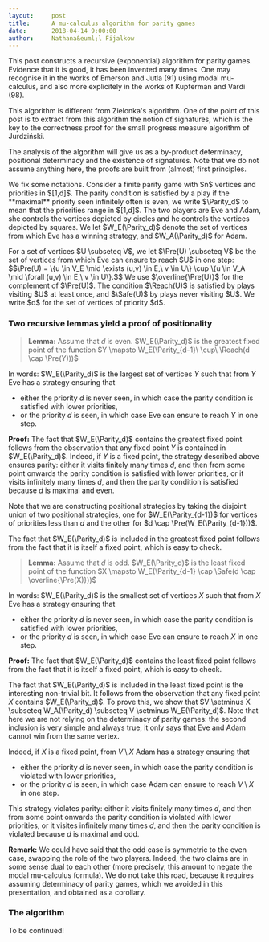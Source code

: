 ```yaml
---
layout:     post
title:      A mu-calculus algorithm for parity games
date:       2018-04-14 9:00:00
author:     Nathana&euml;l Fijalkow
---
```


<script type="text/x-mathjax-config">
MathJax.Hub.Config({
  TeX: {
    Macros: {
      G: "{\\mathcal{G}}",
      VE: "{V_E}",
      Parity: "{\\mathrm{Parity}}",
      Pre: "{\\mathrm{Pre}}",
      Win: "{\\mathrm{Win}}",
      Lose: "{\\mathrm{Lose}}",
      Reach: "{\\mathrm{Reach}}",
      Safe: "{\\mathrm{Safe}}",
      LFP: "{\\mathrm{LFP}}",
      GFP: "{\\mathrm{GFP}}",
      N: "{\\mathbb{N}}",
      nN: "{_{n \\in \\mathbb{N}}}",
      priority: "{\\{1,\\ldots,d\\}}",
    }
  }
});
</script>

<p class="intro"><span class="dropcap">T</span>his post constructs a recursive (exponential) algorithm for parity games.
Evidence that it is good, it has been invented many times.
One may recognise it in the works of Emerson and Jutla (91) using modal mu-calculus, and also more explicitely in the works of Kupferman and Vardi (98).
</p>

<p>
This algorithm is different from Zielonka's algorithm.
One of the point of this post is to extract from this algorithm the notion of signatures, which is the key to the correctness proof for 
the small progress measure algorithm of Jurdzi&#324;ski.
</p>

<p>
The analysis of the algorithm will give us as a by-product determinacy, positional determinacy and the existence of signatures.
Note that we do not assume anything here, the proofs are built from (almost) first principles.</p>

<p>We fix some notations. Consider a finite parity game with $n$ vertices and priorities in $[1,d]$.
The parity condition is satisfied by a play if the **maximal** priority seen infinitely often is even,
we write $\Parity_d$ to mean that the priorities range in $[1,d]$.
The two players are Eve and Adam, she controls the vertices depicted by circles and he controls the vertices depicted by squares.
We let $W_E(\Parity_d)$ denote the set of vertices from which Eve has a winning strategy, and $W_A(\Parity_d)$ for Adam.</p>

<p>For a set of vertices $U \subseteq V$, we let $\Pre(U) \subseteq V$ be the set of vertices from which Eve can ensure to reach $U$ in one step:
$$\Pre(U) = \{u \in V_E \mid \exists (u,v) \in E,\ v \in U\} \cup \{u \in V_A \mid \forall (u,v) \in E,\ v \in U\}.$$
We use $\overline{\Pre(U)}$ for the complement of $\Pre(U)$.
The condition $\Reach(U)$ is satisfied by plays visiting $U$ at least once, and $\Safe(U)$ by plays never visiting $U$.
We write $d$ for the set of vertices of priority $d$.</p>

### Two recursive lemmas yield a proof of positionality

> **Lemma:** 
Assume that $d$ is even.
$W_E(\Parity_d)$ is the greatest fixed point of the function $Y \mapsto W_E(\Parity_{d-1}\ \cup\ \Reach(d \cap \Pre(Y)))$

In words: $W_E(\Parity_d)$ is the largest set of vertices $Y$ such that from $Y$ Eve has a strategy ensuring that 
* either the priority $d$ is never seen, in which case the parity condition is satisfied with lower priorities,
* or the priority $d$ is seen, in which case Eve can ensure to reach $Y$ in one step.

**Proof:**
The fact that $W_E(\Parity_d)$ contains the greatest fixed point follows from the observation that any fixed point $Y$ is contained in $W_E(\Parity_d)$.
Indeed, if $Y$ is a fixed point, the strategy described above ensures parity: either it visits finitely many times $d$,
and then from some point onwards the parity condition is satisfied with lower priorities, or it visits infinitely many times $d$,
and then the parity condition is satisfied because $d$ is maximal and even.

Note that we are constructing positional strategies by taking the disjoint union of two positional strategies,
one for $W_E(\Parity_{d-1})$ for vertices of priorities less than $d$ and the other for $d \cap \Pre(W_E(\Parity_{d-1}))$.

The fact that $W_E(\Parity_d)$ is included in the greatest fixed point follows from the fact that it is itself a fixed point,
which is easy to check.

> **Lemma:** 
Assume that $d$ is odd.
$W_E(\Parity_d)$ is the least fixed point of the function $X \mapsto W_E(\Parity_{d-1} \cap \Safe(d \cap \overline{\Pre(X)}))$

In words: $W_E(\Parity_d)$ is the smallest set of vertices $X$ such that from $X$ Eve has a strategy ensuring that 
* either the priority $d$ is never seen, in which case the parity condition is satisfied with lower priorities,
* or the priority $d$ is seen, in which case Eve can ensure to reach $X$ in one step.

**Proof:**
The fact that $W_E(\Parity_d)$ contains the least fixed point follows from the fact that it is itself a fixed point,
which is easy to check.

The fact that $W_E(\Parity_d)$ is included in the least fixed point is the interesting non-trivial bit.
It follows from the observation that any fixed point $X$ contains $W_E(\Parity_d)$.
To prove this, we show that $V \setminus X \subseteq W_A(\Parity_d) \subseteq V \setminus W_E(\Parity_d)$.
Note that here we are not relying on the determinacy of parity games: the second inclusion is very simple and always true,
it only says that Eve and Adam cannot win from the same vertex.

Indeed, if $X$ is a fixed point, from $V \setminus X$ Adam has a strategy ensuring that
* either the priority $d$ is never seen, in which case the parity condition is violated with lower priorities,
* or the priority $d$ is seen, in which case Adam can ensure to reach $V \setminus X$ in one step.

This strategy violates parity: either it visits finitely many times $d$,
and then from some point onwards the parity condition is violated with lower priorities, 
or it visites infinitely many times $d$, and then the parity condition is violated because $d$ is maximal and odd.

**Remark:**
We could have said that the odd case is symmetric to the even case, swapping the role of the two players.
Indeed, the two claims are in some sense dual to each other (more precisely, this amount to negate the modal mu-calculus formula).
We do not take this road, because it requires assuming determinacy of parity games, which we avoided in this presentation,
and obtained as a corollary.

### The algorithm

To be continued!

<!--

<p>We construct two recursive procedures, which take as input a parity game with priorities in $[1,p]$ 
and two additional colours: $\set{\Win,\Lose}$, and output the winning set for Eve.
The vertices with colours $\Win$ or $\Lose$ are terminal: when reaching a terminal vertex, 
the game stops and one of the players is declared the winner.
Formally, the objective is
$$\left( \Parity_p \cup \Reach(\Win) \right) \cap \Safe(\Lose)$$.
</p>

Algorithmically, we compute a non-increasing sequence of sets $Y_0 \supseteq Y_1 \supseteq \cdots$,
such that $Y_{k+1} = W_E(\Parity_{d-1}\ \cup\ \Reach(d \cap \Pre(Y_k)))$ until reaching the greatest fixed point.

For each $k$ this is indeed a recursive call: in the new game, vertices with priorities $d$ are marked terminal, and declared
winning if in $d \cap \Pre(Y_k)$, losing otherwise. So in this game the priorities are in $[1,d-1]$.

<figure>
	<img src="{{ '/images/parity_even.png' | prepend: site.baseurl }}" alt=""> 
	<figcaption>The even case</figcaption>
</figure>

Algorithmically, we compute a non-increasing sequence of sets $X_0 \subseteq X_1 \subseteq \cdots$,
such that $X_{k+1} = W_E(\Parity_{d-1} \cap \Safe(d \cap \overline{\Pre(X_k)}))$ until reaching the least fixed point.

<figure>
	<img src="{{ '/images/parity_odd.png' | prepend: site.baseurl }}" alt=""> 
	<figcaption>The odd case</figcaption>
</figure>

**Complexity:**
The algorithm above alternates greatest and least fixed point computations, in total $d$ of them.
Each of them computes subsets of the vertices, hence stabilise within at most $n$ steps.
Each step can be carried out in linear time, so we obtain a naive but good enough time complexity bound of $O(n^d)$.

### The construction of signatures

Let us fix some notations. 
* For an even priority $p$, let $Y(p)$ be the greatest fixed point computed at step $p$.
* For an odd priority $p$, let $X_0(p) \subseteq X_1(p) \subseteq \cdots \subseteq X_n(p)$ be the non-decreasing sequence of sets of vertices computed at step $p$.

We define a function $\mu : V \to [1,n]^{d/2} \cup \\{\bot\\}$.
The tuples in $[1,n]^{d/2}$ are indexed by odd priorities in $[1,d]$.
For $p$ an odd priority, let $\mu(p)(v)$ be the smallest $k$ such that $v$ is in $X_k(p)$, and $\bot$ if it belongs to none.

The function $\mu$ induces a set of orders on vertices: for $p$ an odd priority and $v,v'$ two vertices, we have $v \ge_p v'$ if
$\mu(p)(v) \ge \mu(p)(v')$. For technical convenience we also define $\ge_p$ for $p$ an even priority by $\ge_p = \ge_{p-1}$.

**Theorem:**
* $\mu(v) \neq \bot$ if, and only if, Eve wins from $v$,
* if $v \in V_E$ has priority $p$, then there exists $(v,v') \in E$ such that $v \ge_p v'$, strict if $p$ odd,
* if $v \in V_A$ has priority $p$, then for all $(v,v') \in E$ we have $v \ge_p v'$, strict if $p$ odd.

**Proof:**
The first item has already been argued in the description of the algorithm.
The other two items are easily proved, relying on two arguments:
* for $v$ of priority $p$ in $X_k(p')$ with $p' > p$, the positional winning strategy ensures to remain in $X_k(p')$,
* for $v$ of odd priority $p$ in $X_k(p)$, the positional winning strategy ensures to reach $X_{k-1}(p)$.


-->
